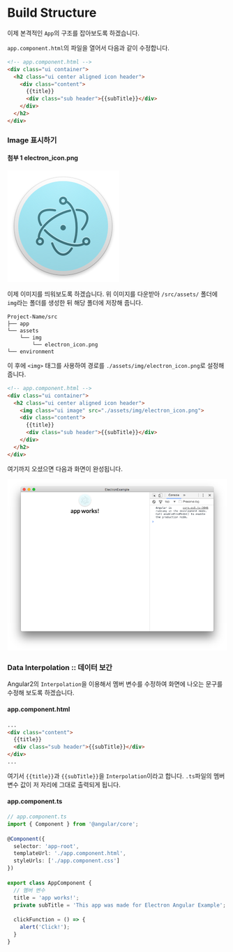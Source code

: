 # Build Structure
이제 본격적인 `App`의 구조를 잡아보도록 하겠습니다.

`app.component.html`의 파일을 열어서 다음과 같이 수정합니다.

```html
<!-- app.component.html -->
<div class="ui container">
  <h2 class="ui center aligned icon header">
    <div class="content">
      {{title}}
      <div class="sub header">{{subTitle}}</div>
    </div>
  </h2>
</div>
```
### Image 표시하기
#### 첨부 1 electron_icon.png
![](./assets/img/electron_icon.png)

이제 이미지를 띄워보도록 하겠습니다. 위 이미지를 다운받아 `/src/assets/` 폴더에 `img`라는 폴더를 생성한 뒤 해당 폴더에 저장해 줍니다.

```
Project-Name/src
├── app
└── assets
    └── img
        └── electron_icon.png
└── environment
```

이 후에 `<img>` 태그를 사용하여 경로를 `./assets/img/electron_icon.png`로 설정해 줍니다.

```html
<!-- app.component.html -->
<div class="ui container">
  <h2 class="ui center aligned icon header">
    <img class="ui image" src="./assets/img/electron_icon.png">
    <div class="content">
      {{title}}
      <div class="sub header">{{subTitle}}</div>
    </div>
  </h2>
</div>
```

여기까지 오셨으면 다음과 화면이 완성됩니다.

![](./assets/capture/addImg.png)

### Data Interpolation :: 데이터 보간
Angular2의 `Interpolation`을 이용해서 멤버 변수를 수정하여 화면에 나오는 문구를 수정해 보도록 하겠습니다.

#### app.component.html
```html
...
<div class="content">
  {{title}}
  <div class="sub header">{{subTitle}}</div>
</div>
...
```
여기서 `{{title}}`과 `{{subTitle}}`을 `Interpolation`이라고 합니다. `.ts`파일의 멤버 변수 값이 저 자리에 그대로 출력되게 됩니다.


#### app.component.ts
```typescript
// app.component.ts
import { Component } from '@angular/core';

@Component({
  selector: 'app-root',
  templateUrl: './app.component.html',
  styleUrls: ['./app.component.css']
})

export class AppComponent {
  // 멤버 변수
  title = 'app works!';
  private subTitle = 'This app was made for Electron Angular Example';

  clickFunction = () => {
    alert('Click!');
  }
}
```
